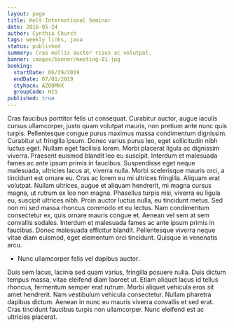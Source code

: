 ```yaml
---
layout: page
title: Holt International Seminar
date: 2016-05-24
author: Cynthia Church
tags: weekly links, java
status: published
summary: Cras mollis auctor risus ac volutpat.
banner: images/banner/meeting-01.jpg
booking:
  startDate: 06/29/2019
  endDate: 07/01/2019
  ctyhocn: AZOOMHX
  groupCode: HIS
published: true
---
```

Cras faucibus porttitor felis ut consequat. Curabitur auctor, augue iaculis cursus ullamcorper, justo quam volutpat mauris, non pretium ante nunc quis turpis. Pellentesque congue purus maximus massa condimentum dignissim. Curabitur ut fringilla ipsum. Donec varius purus leo, eget sollicitudin nibh luctus eget. Nullam eget facilisis lorem. Morbi placerat ligula ac dignissim viverra. Praesent euismod blandit leo eu suscipit. Interdum et malesuada fames ac ante ipsum primis in faucibus. Suspendisse eget neque malesuada, ultricies lacus at, viverra nulla. Morbi scelerisque mauris orci, a tincidunt est ornare eu. Cras ac lorem eu mi ultrices fringilla.
Aliquam erat volutpat. Nullam ultrices, augue et aliquam hendrerit, mi magna cursus magna, ut rutrum ex leo non magna. Phasellus turpis nisi, viverra eu ligula eu, suscipit ultrices nibh. Proin auctor luctus nulla, eu tincidunt metus. Sed non mi sed massa rhoncus commodo et eu lectus. Nam condimentum consectetur ex, quis ornare mauris congue et. Aenean vel sem at sem convallis sodales. Interdum et malesuada fames ac ante ipsum primis in faucibus. Donec malesuada efficitur blandit. Pellentesque viverra neque vitae diam euismod, eget elementum orci tincidunt. Quisque in venenatis arcu.

* Nunc ullamcorper felis vel dapibus auctor.

Duis sem lacus, lacinia sed quam varius, fringilla posuere nulla. Duis dictum tempus massa, vitae eleifend diam laoreet ut. Etiam aliquet lacus id tellus rhoncus, fermentum semper erat rutrum. Morbi aliquet vehicula eros sit amet hendrerit. Nam vestibulum vehicula consectetur. Nullam pharetra dapibus dictum. Aenean in nunc eu mauris viverra convallis et sed erat. Cras tincidunt faucibus turpis non ullamcorper. Nunc eleifend est ac ultricies placerat.
